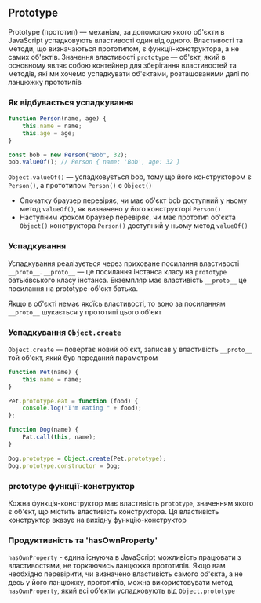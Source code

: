 ## Prototype

Prototype (прототип) — механізм, за допомогою якого об'єкти в JavaScript успадковують властивості один від одного. Властивості та методи, що визначаються прототипом, є функції-конструктора, а не самих об'єктів. Значення властивості `prototype` — об'єкт, який в основному являє собою контейнер для зберігання властивостей та методів, які ми хочемо успадкувати об'єктами, розташованими далі по ланцюжку прототипів

### Як відбувається успадкування

```js
function Person(name, age) {
    this.name = name;
    this.age = age;
}

const bob = new Person("Bob", 32);
bob.valueOf(); // Person { name: 'Bob', age: 32 }
```

`Object.valueOf()` — успадковується bob, тому що його конструктором є `Person()`, а прототипом `Person()` є `Object()`

-   Спочатку браузер перевіряє, чи має об'єкт bob доступний у ньому метод `valueOf()`, як визначено у його конструкторі `Person()`
-   Наступним кроком браузер перевіряє, чи має прототип об'єкта `Object()` конструктора `Person()` доступний у ньому метод `valueOf()`

### Успадкування

Успадкування реалізується через приховане посилання властивості `__proto__`. `__proto__` — це посилання інстанса класу на `prototype` батьківського класу інстанса. Екземпляр має властивість `__proto__` це посилання на prototype-об'єкт батька.

Якщо в об'єкті немає якоїсь властивості, то воно за посиланням `__proto__` шукається у прототипі цього
об'єкт

### Успадкування `Object.create`

`Object.create` — повертає новий об'єкт, записав у властивість `__proto__` той об'єкт, який був переданий параметром

```js
function Pet(name) {
    this.name = name;
}

Pet.prototype.eat = function (food) {
    console.log("I'm eating " + food);
};

function Dog(name) {
    Pat.call(this, name);
}

Dog.prototype = Object.create(Pet.prototype);
Dog.prototype.constructor = Dog;
```

### prototype функції-конструктор

Кожна функція-конструктор має властивість `prototype`, значенням якого є об'єкт, що містить властивість конструктора. Ця властивість конструктор вказує на вихідну функцію-конструктор

### Продуктивність та 'hasOwnProperty'

`hasOwnProperty` - єдина існуюча в JavaScript можливість працювати з властивостями, не торкаючись ланцюжка прототипів. Якщо вам необхідно перевірити, чи визначено властивість самого об'єкта, а не десь у його ланцюжку, прототипів, можна використовувати метод `hasOwnProperty`, який всі об'єкти успадковують від `Object.prototype`

